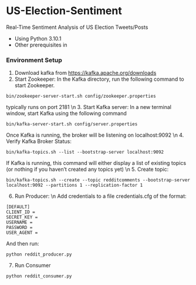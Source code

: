 # US-Election-Sentiment
Real-Time Sentiment Analysis of US Election Tweets/Posts

- Using Python 3.10.1
- Other prerequisites in 

### Environment Setup
1. Download kafka from https://kafka.apache.org/downloads
2. Start Zookeeper: In the Kafka directory, run the following command to start Zookeeper.
```
bin/zookeeper-server-start.sh config/zookeeper.properties
```
typically runs on port 2181 \n
3. Start Kafka server: In a new terminal window, start Kafka using the following command
```
bin/kafka-server-start.sh config/server.properties
```
Once Kafka is running, the broker will be listening on localhost:9092 \n
4. Verify Kafka Broker Status:
```
bin/kafka-topics.sh --list --bootstrap-server localhost:9092
```
If Kafka is running, this command will either display a list of existing topics (or nothing if you haven’t created any topics yet) \n
5. Create topic:
```
bin/kafka-topics.sh --create --topic redditcomments --bootstrap-server localhost:9092 --partitions 1 --replication-factor 1
```
6. Run Producer: \n
Add credentials to a file credentials.cfg of the format:
```
[DEFAULT]
CLIENT_ID = 
SECRET_KEY = 
USERNAME = 
PASSWORD = 
USER_AGENT = 
```
And then run:
```
python reddit_producer.py
```
7. Run Consumer
```
python reddit_consumer.py
```
